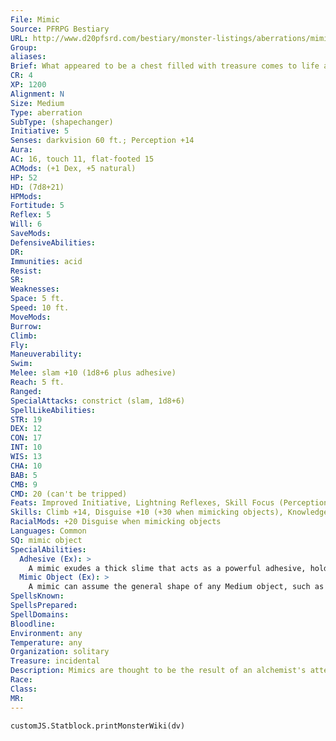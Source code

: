 ```yaml
---
File: Mimic
Source: PFRPG Bestiary
URL: http://www.d20pfsrd.com/bestiary/monster-listings/aberrations/mimic
Group: 
aliases: 
Brief: What appeared to be a chest filled with treasure comes to life as it grows long, glistening tentacles and a number of sharp teeth.
CR: 4
XP: 1200
Alignment: N
Size: Medium
Type: aberration
SubType: (shapechanger)
Initiative: 5
Senses: darkvision 60 ft.; Perception +14
Aura: 
AC: 16, touch 11, flat-footed 15
ACMods: (+1 Dex, +5 natural)
HP: 52
HD: (7d8+21)
HPMods: 
Fortitude: 5
Reflex: 5
Will: 6
SaveMods: 
DefensiveAbilities: 
DR: 
Immunities: acid
Resist: 
SR: 
Weaknesses: 
Space: 5 ft.
Speed: 10 ft.
MoveMods: 
Burrow: 
Climb: 
Fly: 
Maneuverability: 
Swim: 
Melee: slam +10 (1d8+6 plus adhesive)
Reach: 5 ft.
Ranged: 
SpecialAttacks: constrict (slam, 1d8+6)
SpellLikeAbilities: 
STR: 19
DEX: 12
CON: 17
INT: 10
WIS: 13
CHA: 10
BAB: 5
CMB: 9
CMD: 20 (can't be tripped)
Feats: Improved Initiative, Lightning Reflexes, Skill Focus (Perception), Weapon Focus (slam)
Skills: Climb +14, Disguise +10 (+30 when mimicking objects), Knowledge (dungeoneering) +10, Perception +14
RacialMods: +20 Disguise when mimicking objects
Languages: Common
SQ: mimic object
SpecialAbilities:
  Adhesive (Ex): >
    A mimic exudes a thick slime that acts as a powerful adhesive, holding fast any creatures or items that touch it. An adhesive-covered mimic automatically grapples any creature it hits with its slam attack. Opponents so grappled cannot get free while the mimic is alive without removing the adhesive first. A weapon that strikes an adhesivecoated mimic is stuck fast unless the wielder succeeds on a DC 17 Reflex save. A successful DC 17 Strength check is needed to pry off a stuck weapon. Strong alcohol or universal solvent dissolves the adhesive, but the mimic can still grapple normally. A mimic can dissolve its adhesive at will, and the substance breaks down 5 rounds after the creature dies. The save DC is Strength-based.
  Mimic Object (Ex): >
    A mimic can assume the general shape of any Medium object, such as a massive chest, a stout bed, or a door. The creature cannot substantially alter its size, though. A mimic's body is hard and has a rough texture, no matter what appearance it might present. A mimic gains a +20 racial bonus on Disguise checks when imitating an object in this manner. Disguise is always a class skill for a mimic.
SpellsKnown: 
SpellsPrepared: 
SpellDomains: 
Bloodline: 
Environment: any
Temperature: any
Organization: solitary
Treasure: incidental
Description: Mimics are thought to be the result of an alchemist's attempt to grant life to an inanimate object through the application of an eldritch reagent, the recipe for which is long lost. Over time, these strange but clever creatures have learned the ability to transform themselves into simulacra of man-made objects, particularly in locations that have infrequent traff ic by small numbers of creatures, thus increasing their odds of successfully attacking their victims. Though mimics are not inherently evil, some sages believe that mimics attack humans and other intelligent creatures for sport rather than merely for sustenance. The desire to completely fool others is thought to be a part of their being, and their surprise attacks against others are a culmination of those desires. A typical mimic has a volume of 150 cubic feet (5 feet by 5 feet by 6 feet) and weighs about 900 pounds. Legends and tales speak of mimics of much greater sizes, with the ability to assume the form of houses, ships, or entire dungeon complexes that they festoon with treasure (both real and false) to lure unsuspecting food within.
Race: 
Class: 
MR: 
---
```

```dataviewjs
customJS.Statblock.printMonsterWiki(dv)
```
